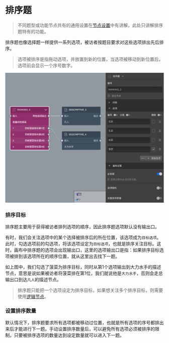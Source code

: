 # 排序题

> 不同题型或功能节点共有的通用设置在[节点设置](../node-setting/concept.md)中有讲解，此处只讲解排序题特有的功能。

排序题也像选择题一样提供一系列选项，被访者按题目要求对这些选项排出先后排序。

> 选项被排序是指拖动选项，并放置到新的位置，当选项被移动到新位置后，选项前会显示一个序号数字。

<img src='./images/rank.png' width='600'>

### 排序目标

排序题主要用于获得被访者排列选项的顺序，因此排序题选项默认没有输出口。

有时，我们会关注选项中的某个选择被排序后的所在位置，该选项成为`目标选项`。此时，勾选选项前的勾选项，将该选项设定为`目标选项`，也就是排序关注目标。这时，画布中排序题的选项会出现输出口，这里的选项输出口是指：如果排序目标选项被排到该选项所在的顺序位置，就从这里出去找下一题。

如上图中，我们勾选了菠菜为排序目标，同时从第1个选项输出到大力水手的描述节点，意思是说如果被访者将菠菜排在第1位，我们就说他是`大力水手`，否则会走总输出口到达`凡人`的描述节点。

> 排序题只能把一个选项设定为排序目标，如果想关注多个排序目标，则需要使用[逻辑节点](./logic.md)。

### 设置排序数量

默认情况下，排序题要求所有选项都被移动过位置，也就是所有选项的序号都排出来后才能进行下一题。手动设置排序数量后，可以避免所有选项必须被排序的限制，只要被排序选项的数量达到设定数量就可以进入下一题。
